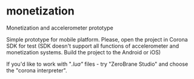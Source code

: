 # monetization
Monetization and accelerometer prototype

Simple prototype for mobile platform. Please, open the project in Corona SDK for test (SDK doesn't support all functions of accelerometer and monetization systems. Build the project to the Android or iOS)

If you'd like to work with "*.lua"* files - try "ZeroBrane Studio" and choose the "corona interpreter".




